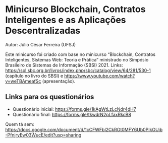 # Minicurso Blockchain, Contratos Inteligentes e as Aplicações Descentralizadas

Autor: Júlio César Ferreira (UFSJ)

Este minicurso foi criado com base no minicurso “Blockchain, Contratos Inteligentes, Sistemas Web: Teoria e Prática” ministrado no Simpósio Brasileiro de Sistemas de Informação (SBSI) 2021.
Links: https://sol.sbc.org.br/livros/index.php/sbc/catalog/view/64/281/530-1 (capítulo no livro do SBSI) e https://www.youtube.com/watch?v=weTBAmeafSc (apresentação).

## Links para os questionários

- Questionário inicial: https://forms.gle/1kAgWtLzLcNdr4dH7
- Questionário final: https://forms.gle/tkwdrN2pLfaxRkcB8

Quem tá sem:
https://docs.google.com/document/d/1cCFWFbl2CkROt0MFY6Ub0PIkOUib-PfnjryEw03WucE/edit?usp=sharing
